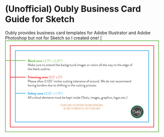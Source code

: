 # (Unofficial) Oubly Business Card Guide for Sketch
Oubly provides business card templates for Adobe Illustrator and Adobe Photoshop but not for Sketch so I created one!
[![Preview](preview.png)
